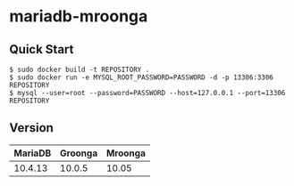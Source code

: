 # mariadb-mroonga

## Quick Start

    $ sudo docker build -t REPOSITORY .
    $ sudo docker run -e MYSQL_ROOT_PASSWORD=PASSWORD -d -p 13306:3306 REPOSITORY
    $ mysql --user=root --password=PASSWORD --host=127.0.0.1 --port=13306 REPOSITORY



## Version

| MariaDB | Groonga | Mroonga |
|---------|---------|---------|
| 10.4.13 | 10.0.5  | 10.05   |
